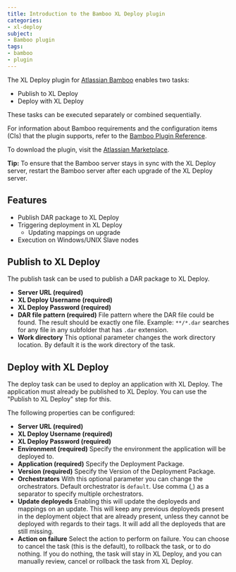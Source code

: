 ```yaml
---
title: Introduction to the Bamboo XL Deploy plugin
categories:
- xl-deploy
subject:
- Bamboo plugin
tags:
- bamboo
- plugin
---
```


The XL Deploy plugin for [Atlassian Bamboo](https://www.atlassian.com/software/bamboo) enables two tasks:

* Publish to XL Deploy
* Deploy with XL Deploy

These tasks can be executed separately or combined sequentially.

For information about Bamboo requirements and the configuration items (CIs) that the plugin supports, refer to the [Bamboo Plugin Reference](/xl-deploy/latest/bamboo-plugin/index.html). 

To download the plugin, visit the [Atlassian Marketplace](https://marketplace.atlassian.com/plugins/com.xebialabs.deployit.plugin.bamboo-deployit-plugin/server/overview).

**Tip:** To ensure that the Bamboo server stays in sync with the XL Deploy server, restart the Bamboo server after each upgrade of the XL Deploy server.

## Features

* Publish DAR package to XL Deploy
* Triggering deployment in XL Deploy
    * Updating mappings on upgrade
* Execution on Windows/UNIX Slave nodes

## Publish to XL Deploy

The publish task can be used to publish a DAR package to XL Deploy.

* **Server URL (required)**
* **XL Deploy Username (required)**
* **XL Deploy Password (required)**
* **DAR file pattern (required)** File pattern where the DAR file could be found. The result should be exactly one file. Example: `**/*.dar` searches for any file in any subfolder that has `.dar` extension.
* **Work directory** This optional parameter changes the work directory location. By default it is the work directory of the task.

## Deploy with XL Deploy

The deploy task can be used to deploy an application with XL Deploy. The application must already be published to XL Deploy. You can use the "Publish to XL Deploy" step for this.

The following properties can be configured:

* **Server URL (required)**
* **XL Deploy Username (required)**
* **XL Deploy Password (required)**
* **Environment (required)** Specify the environment the application will be deployed to.
* **Application (required)** Specify the Deployment Package.
* **Version (required)** Specify the Version of the Deployment Package.
* **Orchestrators** With this optional parameter you can change the orchestrators. Default orchestrator is `default`. Use comma (,) as a separator to specify multiple orchestrators.
* **Update deployeds** Enabling this will update the deployeds and mappings on an update. This will keep any previous deployeds present in the deployment object that are already present, unless they cannot be deployed with regards to their tags. It will add all the deployeds that are still missing.
* **Action on failure** Select the action to perform on failure. You can choose to cancel the task (this is the default), to rollback the task, or to do nothing. If you do nothing, the task will stay in XL Deploy, and you can manually review, cancel or rollback the task from XL Deploy.
